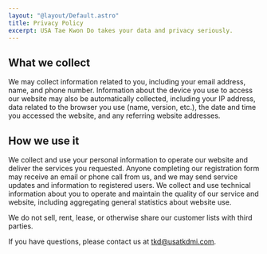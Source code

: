 ```yaml
---
layout: "@layout/Default.astro"
title: Privacy Policy
excerpt: USA Tae Kwon Do takes your data and privacy seriously.
---
```


## What we collect

We may collect information related to you, including your email address, name,
and phone number. Information about the device you use to access our website may
also be automatically collected, including your IP address, data related to the
browser you use (name, version, etc.), the date and time you accessed the
website, and any referring website addresses.

## How we use it

We collect and use your personal information to operate our website and deliver
the services you requested. Anyone completing our registration form may receive
an email or phone call from us, and we may send service updates and information
to registered users. We collect and use technical information about you to
operate and maintain the quality of our service and website, including
aggregating general statistics about website use.

We do not sell, rent, lease, or otherwise share our customer lists with third
parties.

If you have questions, please contact us at <tkd@usatkdmi.com>.
